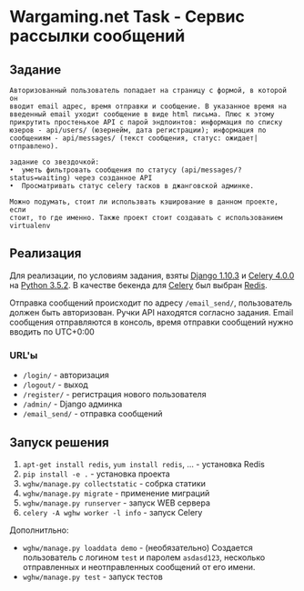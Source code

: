 # Wargaming.net Task - Сервис рассылки сообщений

## Задание
```
Авторизованный пользователь попадает на страницу с формой, в которой он
вводит email адрес, время отправки и сообщение. В указанное время на
введенный email уходит сообщение в виде html письма. Плюс к этому
прикрутить простенькое API c парой эндпоинтов: информация по списку
юзеров - api/users/ (юзернейм, дата регистрации); информация по
сообщениям - api/messages/ (текст сообщения, статус: ожидает|отправлено).

задание со звездочкой:
•  уметь фильтровать сообщения по статусу (api/messages/?status=waiting) через созданное API
•  Просматривать статус celery тасков в джанговской админке.

Можно подумать, стоит ли использвать кэширование в данном проекте, если
стоит, то где именно. Также проект стоит создавать с использованием
virtualenv
```

## Реализация

Для реализации, по условиям задания, взяты [Django 1.10.3](https://www.djangoproject.com/ "Джанго фреймворк") и [Celery 4.0.0](http://www.celeryproject.org/ "Celery распределенная очередь заданий") на [Python 3.5.2](https://www.python.org/ "Python").
В качестве бекенда для [Celery](http://www.celeryproject.org/ "Celery распределенная очередь заданий") был выбран [Redis](https://redis.io/ "Redis нереляционная высокопроизводительная СУБД").

Отправка сообщений происходит по адресу `/email_send/`, пользователь должен быть авторизован. Ручки API находятся согласно задания.
Email сообщения отправляются в консоль, время отправки сообщений нужно вводить по UTC+0:00

### URL'ы

* `/login/` - авторизация
* `/logout/` - выход
* `/register/` - регистрация нового пользователя
* `/admin/` - Django админка
* `/email_send/` - отправка сообщений


## Запуск решения

1. `apt-get install redis`, `yum install redis`, ... - установка Redis
2. `pip install -e .` - установка проекта
3. `wghw/manage.py collectstatic` - собрка статики
4. `wghw/manage.py migrate` - применение миграций
5. `wghw/manage.py runserver` - запуск WEB сервера
6. `celery -A wghw worker -l info` - запуск Celery

Дополнитльно:
* `wghw/manage.py loaddata demo` - (необязательно) Создается пользователь с логином `test` и паролем `asdasd123`, несколько отправленных и неотправленных сообщений от его имени.
* `wghw/manage.py test` - запуск тестов
